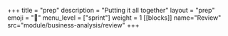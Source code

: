 +++
title = "prep"
description = "Putting it all together"
layout = "prep"
emoji = "📅"
menu_level = ["sprint"]
weight = 1
[[blocks]]
name="Review"
src="module/business-analysis/review"
+++
